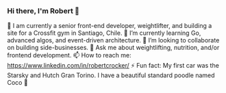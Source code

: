 ### Hi there, I'm Robert 👋

🔭 I am currently a senior front-end developer, weightlifter, and building a site for a Crossfit gym in Santiago, Chile.
🌱 I’m currently learning Go, advanced algos, and event-driven architecture.
👯 I’m looking to collaborate on building side-businesses.
💬 Ask me about weightlifting, nutrition, and/or frontend development.
📫 How to reach me: https://www.linkedin.com/in/robertcrocker/
⚡ Fun fact: My first car was the Starsky and Hutch Gran Torino. I have a beautiful standard poodle named Coco 🐩
